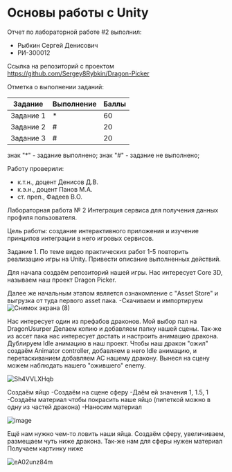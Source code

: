# Основы работы с Unity
Отчет по лабораторной работе #2 выполнил:
- Рыбкин Сергей Денисович
- РИ-300012

Ссылка на репозиторий с проектом
https://github.com/Sergey8Rybkin/Dragon-Picker

Отметка о выполнении заданий:

| Задание | Выполнение | Баллы |
| ------ | ------ | ------ |
| Задание 1 | * | 60 |
| Задание 2 | # | 20 |
| Задание 3 | # | 20 |

знак "*" - задание выполнено; знак "#" - задание не выполнено;

Работу проверили:
- к.т.н., доцент Денисов Д.В.
- к.э.н., доцент Панов М.А.
- ст. преп., Фадеев В.О.


Лабораторная работа № 2 Интеграция сервиса для получения данных
профиля пользователя.

Цель работы: создание интерактивного приложения и изучение принципов
интеграции в него игровых сервисов.

Задание 1.
По теме видео практических работ 1-5 повторить реализацию игры на Unity. Привести описание выполненных действий.

Для начала создаём репозиторий нашей игры. Нас интересует Core 3D, называем наш проект Dragon Picker.

Далее же начальным этапом является ознакомление с "Asset Store" и выгрузка от туда первого asset пака.
      -Скачиваем и импортируем
![Снимок экрана (8)](https://user-images.githubusercontent.com/100475554/195134791-88cb51df-468c-4831-b0bc-8287a4631f07.png)

Нас интересует один из префабов драконов. Мой выбор пал на DragonUsurper
Делаем копию и добавляем папку нашей сцены. Так-же из ассет пака нас интересует достать и настроить анимацию дракона. Дублируем Idle анимацию в наш проект. Чтобы наш дракон "ожил" создаём Animator controller, добавляем в него Idle анимацию, и перетаскиванием добавляем AC нашему дракону. Вынеся на сцену можем наблюдать нашего "ожившего" enemy.

![Sh4VVLXHqb](https://user-images.githubusercontent.com/100475554/195137797-f06de2b8-1a7d-4233-ac43-72ad2b551ace.gif)

Создаём яйцо
-Создаём на сцене сферу
-Даём ей значения 1, 1.5, 1
-Создаём материал чтобы покрасить наше яйцо (пипеткой можно в одну из частей дракона)
-Наносим материал

![image](https://user-images.githubusercontent.com/100475554/195140151-24a8c8c3-31ec-4e19-b92c-24a4b9f9f952.png)

Ещё нам нужно чем-то ловить наши яйца. 
Создаём сферу, увеличиваем, размещаем чуть ниже дракона.
Так-же нам для сферы нужен материал
Получаем картинку ниже

![eA02unz84m](https://user-images.githubusercontent.com/100475554/195142330-913da81a-b9ca-41e5-bc8f-eb6d9a5bafb3.gif)

